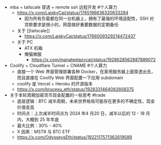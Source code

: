 - mba + tailscale 穿透 + remote ssh 远程开发 #个人算力
	- https://x.com/LaiskyCai/status/1765196636320633284
		- 因为所有负载都在同一台机器上，拥有了最强的环境适配性，SSH 对贷款要求是很小的，网盘做好重要数据的定期备份
	- 关于 [[tailscale]]
		- https://x.com/LaiskyCai/status/1766009329214472437
	- 关于 PC
		- ATX 机箱
		- 懒猫微服
			- https://x.com/manateelazycat/status/1928628562887889072
- Coolify + Cloudflare Tunnel + CNAME #个人算力
	- 直接一个 Web 界面管理部署各种 Docker，在家用服务器上面穿透出去，而且直接在 Coolify Web 界面配置一下应用 subdomain
	- coolify 是 Vercel + Heroku 的开源版本
	- https://x.com/brucexu_eth/status/1928331464082608375
- 关于本轮周期加密货币现金配置的一些思考 #trade
	- 底层逻辑：BTC 减半周期，未来世界格局可能存在更多的不确定性，现金价值变高
	- 时间点：上次减半时间点为 2024 年4 月20 日，减半以后的 12 - 18 月内，大概到 25 年年底
	- 最大比例：30% - 40%
	- X 因素：MSTR 与 BTC ETF
	- https://x.com/OdysseysEth/status/1922117571362619589